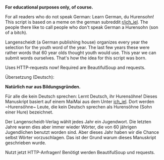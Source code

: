 **For educational purposes only, of course.**

For all readers who do not speak German: Learn German, du Hurensohn!
This script is based on a meme on the german subreddit [r/ich_iel](https://reddit.com/r/ich_iel). The people there like to call people who don't speak German a Hurensohn (son of a bitch).

Langenscheidt (a German publishing house) organizes every year the selection for the youth word of the year. The last few years these were rather words that 60 year olds thought youth would use. This year we can submit words ourselves. That's how the idea for this script was born. 

Uses HTTP-requests now! Required are BeautifulSoup and requests.



Übersetzung (Deutsch):

**Natürlich nur aus Bildungsgründen.**

Für alle die kein Deutsch sprechen: Lernt Deutsch, ihr Hurensöhne!
Dieses Manuskript basiert auf einem MaiMai aus dem Unter [ich_iel](https://reddit.com/r/ich_iel). Dort werden ~Hurensöhne~ Leute, die kein Deutsch sprechen als Hurensöhne (Sohn einer Hure) bezeichnet.

Der Langenscheidt-Verlag wählt jedes Jahr ein Jugendwort. Die letzten Jahre waren dies aber immer wieder Wörter, die von 60 jährigen Jugendlichen benutzt worden sind. Aber dieses Jahr haben wir die Chance selbst Wörter vorzuschlagen. Das ist der Grund warum dieses Manuskript geschrieben wurde.

Nutzt jetzt HTTP-Anfragen! Benötigt werden BeautifulSoup und requests.

